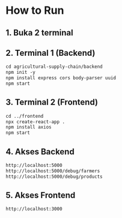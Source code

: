 # How to Run

## 1. Buka 2 terminal
## 2. Terminal 1 (Backend)
```html
cd agricultural-supply-chain/backend
npm init -y
npm install express cors body-parser uuid
npm start
```
## 3. Terminal 2 (Frontend)
```html
cd ../frontend
npx create-react-app .
npm install axios
npm start
```
## 4. Akses Backend
```html
http://localhost:5000
http://localhost:5000/debug/farmers
http://localhost:5000/debug/products
```
## 5. Akses Frontend
```html
http://localhost:3000
```
